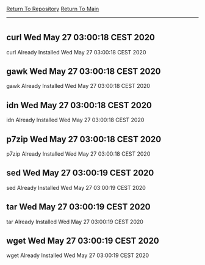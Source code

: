 [Return To Repository](https://github.com/bast69/piholeparser/)
[Return To Main](https://github.com/bast69/piholeparser/blob/master/RecentRunLogs/Mainlog.md)
____________________________________
# 
## curl Wed May 27 03:00:18 CEST 2020
curl Already Installed Wed May 27 03:00:18 CEST 2020
## gawk Wed May 27 03:00:18 CEST 2020
gawk Already Installed Wed May 27 03:00:18 CEST 2020
## idn Wed May 27 03:00:18 CEST 2020
idn Already Installed Wed May 27 03:00:18 CEST 2020
## p7zip Wed May 27 03:00:18 CEST 2020
p7zip Already Installed Wed May 27 03:00:18 CEST 2020
## sed Wed May 27 03:00:19 CEST 2020
sed Already Installed Wed May 27 03:00:19 CEST 2020
## tar Wed May 27 03:00:19 CEST 2020
tar Already Installed Wed May 27 03:00:19 CEST 2020
## wget Wed May 27 03:00:19 CEST 2020
wget Already Installed Wed May 27 03:00:19 CEST 2020
